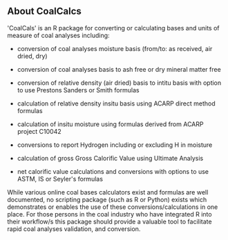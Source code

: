 About CoalCalcs
---------------

'CoalCals' is an R package for converting or calculating bases and units of measure of coal analyses including:

-   conversion of coal analyses moisture basis (from/to: as received, air dried, dry)

-   conversion of coal analyses basis to ash free or dry mineral matter free

-   conversion of relative density (air dried) basis to intitu basis with option to use Prestons Sanders or Smith formulas

-   calculation of relative density insitu basis using ACARP direct method formulas

-   calculation of insitu moisture using formulas derived from ACARP project C10042

-   conversions to report Hydrogen including or excluding H in moisture

-   calculation of gross Gross Calorific Value using Ultimate Analysis

-   net calorific value calculations and conversions with options to use ASTM, IS or Seyler's formulas

While various online coal bases calculators exist and formulas are well documented, no scripting package (such as R or Python) exists which demonstrates or enables the use of these conversions/calculations in one place. For those persons in the coal industry who have integrated R into their workflow/s this package should provide a valuable tool to facilitate rapid coal analyses validation, and conversion.
